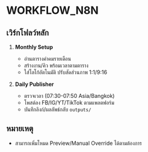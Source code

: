 # WORKFLOW_N8N

## เวิร์กโฟลว์หลัก
1) **Monthly Setup**
   - อ่านตารางคำคมรายเดือน
   - สร้างงาน/คิว พร้อมเวลาตามตาราง
   - ใส่โลโก้อัตโนมัติ ปรับสัดส่วนภาพ 1:1/9:16

2) **Daily Publisher**
   - ตรวจเวลา (07:30-07:50 Asia/Bangkok)
   - โพสต์ลง FB/IG/YT/TikTok ตามแพลตฟอร์ม
   - บันทึกลิงก์/ผลลัพธ์กลับ `outputs/`

## หมายเหตุ
- สามารถเพิ่มโหมด Preview/Manual Override ได้ตามต้องการ
